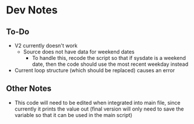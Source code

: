 # Dev Notes

## To-Do

- V2 currently doesn't work
  - Source does not have data for weekend dates
    - To handle this, recode the script so that if sysdate is a weekend date, then the code should use the most recent weekday instead
- Current loop structure (which should be replaced) causes an error

## Other Notes

- This code will need to be edited when integrated into main file, since currently it prints the value out (final version will only need to save the variable so that it can be used in the main script)
